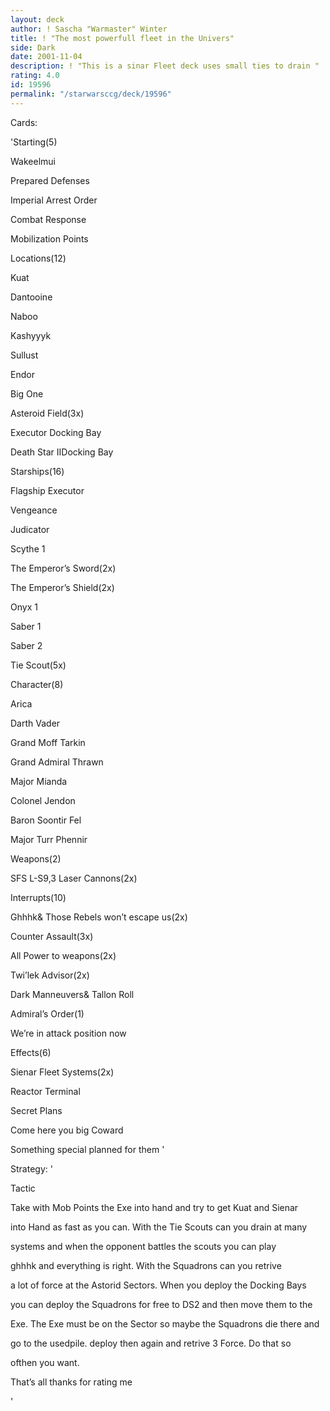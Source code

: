 ```yaml
---
layout: deck
author: ! Sascha "Warmaster" Winter
title: ! "The most powerfull fleet in the Univers"
side: Dark
date: 2001-11-04
description: ! "This is a sinar Fleet deck uses small ties to drain "
rating: 4.0
id: 19596
permalink: "/starwarsccg/deck/19596"
---
```

Cards: 

'Starting(5)


Wakeelmui

Prepared Defenses

Imperial Arrest Order

Combat Response

Mobilization Points


Locations(12)


Kuat

Dantooine

Naboo

Kashyyyk

Sullust

Endor

Big One

Asteroid Field(3x)

Executor Docking Bay

Death Star IIDocking Bay


Starships(16)


Flagship Executor

Vengeance

Judicator

Scythe 1

The Emperor’s Sword(2x)

The Emperor’s Shield(2x)

Onyx 1

Saber 1

Saber 2

Tie Scout(5x)


Character(8)


Arica

Darth Vader

Grand Moff Tarkin

Grand Admiral Thrawn

Major Mianda

Colonel Jendon

Baron Soontir Fel

Major Turr Phennir


Weapons(2)


SFS L-S9,3 Laser Cannons(2x)


Interrupts(10)


Ghhhk& Those Rebels won’t escape us(2x)

Counter Assault(3x)

All Power to weapons(2x)

Twi’lek Advisor(2x)

Dark Manneuvers& Tallon Roll


Admiral’s Order(1)


We’re in attack position now 


Effects(6)


Sienar Fleet Systems(2x)

Reactor Terminal

Secret Plans

Come here you big Coward

Something special planned for them  '

Strategy: '

Tactic


Take with Mob Points the Exe into hand and try to get Kuat and Sienar 

into Hand as fast as you can. With the Tie Scouts can you drain at many

systems and when the opponent battles the scouts you can play 

ghhhk and everything is right. With the Squadrons can you retrive 

a lot of force at the Astorid Sectors. When you deploy the Docking Bays

you can deploy the Squadrons for free to DS2 and then move them to the 

Exe. The Exe must be on the Sector so maybe the Squadrons die there and 

go to the usedpile. deploy then again and retrive 3 Force. Do that so

ofthen you want.  


That’s all thanks for rating me

'
